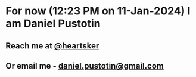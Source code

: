 # For now (12:23 PM on 11-Jan-2024) I am Daniel Pustotin
## Reach me at [@heartsker](https://t.me/heartsker)
## Or email me - daniel.pustotin@gmail.com
